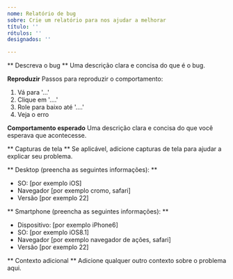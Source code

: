 ```yaml
---
nome: Relatório de bug
sobre: ​​Crie um relatório para nos ajudar a melhorar
título: ''
rótulos: ''
designados: ''

---
```


** Descreva o bug **
Uma descrição clara e concisa do que é o bug.

**Reproduzir**
Passos para reproduzir o comportamento:
1. Vá para '...'
2. Clique em '....'
3. Role para baixo até '....'
4. Veja o erro

**Comportamento esperado**
Uma descrição clara e concisa do que você esperava que acontecesse.

** Capturas de tela **
Se aplicável, adicione capturas de tela para ajudar a explicar seu problema.

** Desktop (preencha as seguintes informações): **
 - SO: [por exemplo iOS]
 - Navegador [por exemplo cromo, safari]
 - Versão [por exemplo 22]

** Smartphone (preencha as seguintes informações): **
 - Dispositivo: [por exemplo iPhone6]
 - SO: [por exemplo iOS8.1]
 - Navegador [por exemplo navegador de ações, safari]
 - Versão [por exemplo 22]

** Contexto adicional **
Adicione qualquer outro contexto sobre o problema aqui.